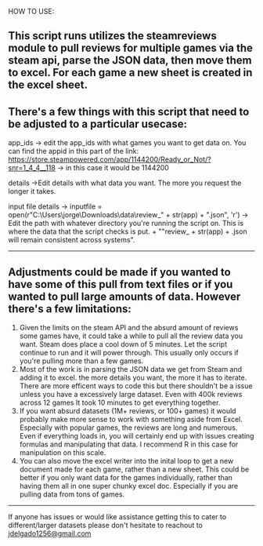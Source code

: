 HOW TO USE:

This script runs utilizes the steamreviews module to pull reviews for multiple games via the steam api, parse the JSON data, then move them to excel. For each game a new sheet is created in the excel sheet. 
----------------------------------------------------------------------------------------------------------------------------------------------------------------------------------
There's a few things with this script that need to be adjusted to a particular usecase:
----------------------------------------------------------------------------------------------------------------------------------------------------------------------------------
app_ids -> edit the app_ids with what games you want to get data on. You can find the appid in this part of the link: https://store.steampowered.com/app/1144200/Ready_or_Not/?snr=1_4_4__118 -> in this case it would be 1144200

details ->Edit details with what data you want. The more you request the longer it takes.

input file details ->  inputfile = open(r"C:\Users\jorge\Downloads\data\review_" + str(app) + ".json", 'r') -> Edit the path with whatever directory you're running the script on. This is where the data that the script checks is put. + ""review_ + str(app) + .json will remain consistent across systems".

----------------------------------------------------------------------------------------------------------------------------------------------------------------------------------
Adjustments could be made if you wanted to have some of this pull from text files or if you wanted to pull large amounts of data. However there's a few limitations:
----------------------------------------------------------------------------------------------------------------------------------------------------------------------------------
1. Given the limits on the steam API and the absurd amount of reviews some games have, it could take a while to pull all the review data you want. Steam does place a cool down of 5 minutes. Let the script continue to run and it will power through. This usually only occurs if you're pulling more than a few games. 
2. Most of the work is in parsing the JSON data we get from Steam and adding it to excel. the more details you want, the more it has to iterate. There are more efficent ways to code this but there shouldn't be a issue
unless you have a excessively large dataset. Even with 400k reviews across 12 games It took 10 minutes to get everything together.
3. If you want absurd datasets (1M+ reviews, or 100+ games) it would probably make more sense to work with something aside from Excel. Especially with popular games, the reviews are long and numerous. Even if everything loads in, you will certainly end up with issues creating formulas and manipulating that data. I recommend R in this case for manipulation on this scale.
4. You can also move the excel writer into the inital loop to get a new document made for each game, rather than a new sheet. This could be better if you only want data for the games individually, rather than having them all in one super chunky excel doc. Especially if you are pulling data from tons of games.
----------------------------------------------------------------------------------------------------------------------------------------------------------------------------------
 If anyone has issues or would like assistance getting this to cater to different/larger datasets please don't hesitate to reachout to jdelgado1256@gmail.com
 
